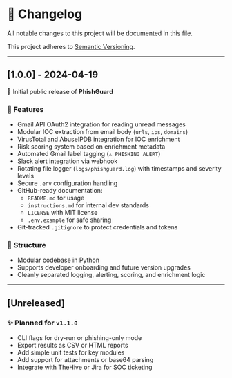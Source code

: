 # 📜 Changelog

All notable changes to this project will be documented in this file.

This project adheres to [Semantic Versioning](https://semver.org/).

---

## [1.0.0] - 2024-04-19

🎉 Initial public release of **PhishGuard**

### 🚀 Features
- Gmail API OAuth2 integration for reading unread messages
- Modular IOC extraction from email body (`urls`, `ips`, `domains`)
- VirusTotal and AbuseIPDB integration for IOC enrichment
- Risk scoring system based on enrichment metadata
- Automated Gmail label tagging (`⚠️ PHISHING ALERT`)
- Slack alert integration via webhook
- Rotating file logger (`logs/phishguard.log`) with timestamps and severity levels
- Secure `.env` configuration handling
- GitHub-ready documentation:
  - `README.md` for usage
  - `instructions.md` for internal dev standards
  - `LICENSE` with MIT license
  - `.env.example` for safe sharing
- Git-tracked `.gitignore` to protect credentials and tokens

### 📁 Structure
- Modular codebase in Python
- Supports developer onboarding and future version upgrades
- Cleanly separated logging, alerting, scoring, and enrichment logic

---

## [Unreleased]

### ✨ Planned for `v1.1.0`
- CLI flags for dry-run or phishing-only mode
- Export results as CSV or HTML reports
- Add simple unit tests for key modules
- Add support for attachments or base64 parsing
- Integrate with TheHive or Jira for SOC ticketing

